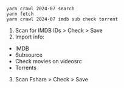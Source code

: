 ```
yarn crawl 2024-07 search
yarn fetch
yarn crawl 2024-07 imdb sub check torrent
```

1. Scan for IMDB IDs > Check > Save
2. Import info:
- IMDB
- Subsource
- Check movies on videosrc
- Torrents
3. Scan Fshare > Check > Save